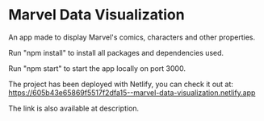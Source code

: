 # Marvel Data Visualization
An app made to display Marvel's comics, characters and other properties.

Run "npm install" to install all packages and dependencies used.

Run "npm start" to start the app locally on port 3000.

The project has been deployed with Netlify, you can check it out at: https://605b43e65869f5517f2dfa15--marvel-data-visualization.netlify.app

The link is also available at description.
